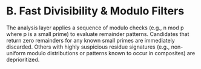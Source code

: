# B. Fast Divisibility & Modulo Filters

The analysis layer applies a sequence of modulo checks (e.g., n mod p where p is a small prime) to evaluate remainder patterns. Candidates that return zero remainders for any known small primes are immediately discarded. Others with highly suspicious residue signatures (e.g., non-uniform modulo distributions or patterns known to occur in composites) are deprioritized.

